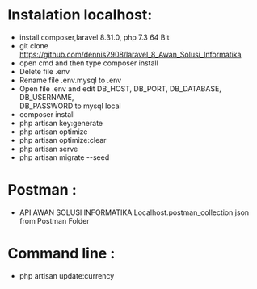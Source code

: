 # Instalation localhost: </br>

- install composer,laravel 8.31.0, php 7.3 64 Bit</br>
- git clone https://github.com/dennis2908/laravel_8_Awan_Solusi_Informatika </br>
- open cmd and then type composer install </br>
- Delete file .env <br>
- Rename file .env.mysql to .env<br>
- Open file .env and edit DB_HOST, DB_PORT, DB_DATABASE, DB_USERNAME, </br>
   DB_PASSWORD to mysql local<br>
- composer install </br>   
- php artisan key:generate </br>
- php artisan optimize</br>
- php artisan optimize:clear</br>
- php artisan serve </br>
- php artisan migrate --seed </br>

# Postman : </br>

- API AWAN SOLUSI INFORMATIKA Localhost.postman_collection.json from Postman Folder</br>

# Command line : </br>

  - php artisan update:currency